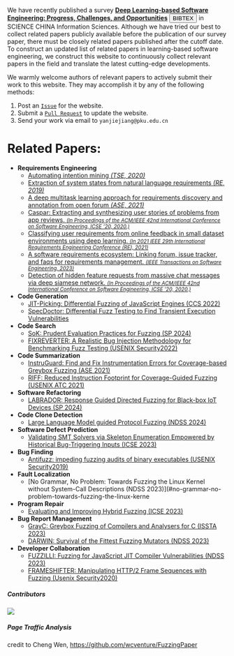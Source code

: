 
We have recently published a survey **[Deep Learning-based Software Engineering: Progress, Challenges, and Opportunities](https://www.sciengine.com/SCIS/doi/10.1007/s11432-023-4127-5)** <button onclick="document.getElementById('hidden-text').style.display='block'">
BIBTEX</button> in SCIENCE CHINA Information Sciences. Although we have tried our best to collect related papers publicly available before the publication of our survey paper, there must be closely related papers published after the cutoff date. To construct an updated list of related papers in learning-based software engineering, we construct this website to continuously collect relevant papers in the field and translate the latest cutting-edge developments. 

<div id="hidden-text" style="display:none;">
@article{:/publisher/Science China Press/journal/SCIENCE CHINA Information Sciences///10.1007/s11432-023-4127-5,
  author = "Xiangping CHEN,Xing HU,Yuan HUANG,He JIANG,Weixing JI,Yanjie JIANG,Yanyan JIANG,Bo LIU,Hui LIU,Xiaochen LI,Xiaoli LIAN,Guozhu MENG,Xin PENG0,Hailong SUN,Lin SHI,Bo WANG,Chong WANG0,Jiayi WANG,Tiantian WANG,Jifeng XUAN,Xin XIA,Yibiao YANG,Yixin YANG,Li ZHANG,Yuming ZHOU,Lu ZHANG",
  title = "Deep Learning-based Software Engineering: Progress, Challenges, and Opportunities∗",
  journal = "SCIENCE CHINA Information Sciences",
 pages = "-",
  url = "http://www.sciengine.com/publisher/Science China Press/journal/SCIENCE CHINA Information Sciences///10.1007/s11432-023-4127-5,
  doi = "https://doi.org/10.1007/s11432-023-4127-5"
</div> 

We warmly welcome authors of relevant papers to actively submit their work to this website. They may accomplish it by any of the following methods:
1. Post an [`Issue`](https://github.com/jiangyanjie/DeepLearningBasedSoftwareEngineeringPaper/issues) for the website.
2. Submit a [`Pull Request`](https://github.com/jiangyanjie/DeepLearningBasedSoftwareEngineeringPaper/pulls) to update the website.
3. Send your work via email to `yanjiejiang@pku.edu.cn`

# Related Papers:

- **Requirements Engineering**
    - [Automating intention mining *(TSE, 2020)*](https://ieeexplore.ieee.org/abstract/document/8493285)
    - [Extraction of system states from natural language requirements *(RE, 2019)*](https://ieeexplore.ieee.org/abstract/document/8920516)
    - [A deep multitask learning approach for requirements discovery and annotation from open forum *(ASE, 2021)*](https://dl.acm.org/doi/abs/10.1145/3324884.3416627)
    - [Caspar: Extracting and synthesizing user stories of problems from app reviews. <small>*(In Proceedings of the ACM/IEEE 42nd International Conference on Software Engineering, ICSE ’20, 2020.)*</small>](https://dl.acm.org/doi/abs/10.1145/3377811.3380924)
    - [Classifying user requirements from online feedback in small dataset environments using deep learning. <small>*(In 2021 IEEE 29th International Requirements Engineering Conference (RE), 2021)*</small>](https://ieeexplore.ieee.org/abstract/document/9604705)
    - [A software requirements ecosystem: Linking forum, issue tracker, and faqs for requirements management. <small>*(IEEE Transactions on Software Engineering, 2023)*</small>](https://ieeexplore.ieee.org/abstract/document/9940985)
    - [Detection of hidden feature requests from massive chat messages via deep siamese network.  <small>*(In Proceedings of the ACM/IEEE 42nd International Conference on
    Software Engineering, ICSE ’20, 2020.)*</small>](https://dl.acm.org/doi/abs/10.1145/3377811.3380356)
- **Code Generation**
    - [JIT-Picking: Differential Fuzzing of JavaScript Engines (CCS 2022)](#jit-picking-differential-fuzzing-of-javascript-engines-ccs-2022)
    - [SpecDoctor: Differential Fuzz Testing to Find Transient Execution Vulnerabilities](#specdoctor-differential-fuzz-testing-to-find-transient-execution-vulnerabilities)
- **Code Search**
    - [SoK: Prudent Evaluation Practices for Fuzzing (SP 2024)](https://www.computer.org/csdl/proceedings-article/sp/2024/313000a137/1Ub23V26Svm)
    - [FIXREVERTER: A Realistic Bug Injection Methodology for Benchmarking Fuzz Testing (USENIX Security2022)](#fixreverter-a-realistic-bug-injection-methodology-for-benchmarking-fuzz-testing-usenix-security2022)
- **Code Summarization**
    - [InstruGuard: Find and Fix Instrumentation Errors for Coverage-based Greybox Fuzzing (ASE 2021)](#instruguard-find-and-fix-instrumentation-errors-for-coverage-based-greybox-fuzzing-ase-2021)
    - [RIFF: Reduced Instruction Footprint for Coverage-Guided Fuzzing (USENIX ATC 2021)](#riff-reduced-instruction-footprint-for-coverage-guided-fuzzing-usenix-atc-2021)
- **Software Refactoring**
    - [LABRADOR: Response Guided Directed Fuzzing for Black-box IoT Devices (SP 2024)](https://www.computer.org/csdl/proceedings-article/sp/2024/313000a127/1Ub23HQTJ1C)
- **Code Clone Detection**
    - [Large Language Model guided Protocol Fuzzing (NDSS 2024)](#large-language-model-guided-protocol-fuzzing-ndss-2024)
- **Software Defect Prediction**
    - [Validating SMT Solvers via Skeleton Enumeration Empowered by Historical Bug-Triggering Inputs (ICSE 2023)](#validating-smt-solvers-via-skeleton-enumeration-empowered-by-historical-bug-triggering-inputs-icse-2023)
- **Bug Finding**
    - [Antifuzz: impeding fuzzing audits of binary executables (USENIX Security2019)](#antifuzz-impeding-fuzzing-audits-of-binary-executables-usenix-security2019)
- **Fault Localization**
    - [No Grammar, No Problem: Towards Fuzzing the Linux Kernel without System-Call Descriptions (NDSS 2023)](#no-grammar-no-problem-towards-fuzzing-the-linux-kerne
- **Program Repair**
    - [Evaluating and Improving Hybrid Fuzzing (ICSE 2023)](#evaluating-and-improving-hybrid-fuzzing-icse-2023)
- **Bug Report Management**
    - [GrayC: Greybox Fuzzing of Compilers and Analysers for C (ISSTA 2023)](#grayc-greybox-fuzzing-of-compilers-and-analysers-for-c-issta-2023)
    - [DARWIN: Survival of the Fittest Fuzzing Mutators (NDSS 2023)](#darwin-survival-of-the-fittest-fuzzing-mutators-ndss-2023)
- **Developer Collaboration**
    - [FUZZILLI: Fuzzing for JavaScript JIT Compiler Vulnerabilities (NDSS 2023)](#fuzzilli-fuzzing-for-javascript-jit-compiler-vulnerabilities-ndss-2023)
    - [FRAMESHIFTER: Manipulating HTTP/2 Frame Sequences with Fuzzing (Usenix Security2020)](#frameshifter-manipulating-http2-frame-sequences-with-fuzzing-usenix-security2020)


##### Contributors

<a href="https://github.com/jiangyanjie/DeepLearningBasedSoftwareEngineeringPaper/graphs/contributors">
  <img src="https://contrib.rocks/image?repo=jiangyanjie/DeepLearningBasedSoftwareEngineeringPaper" />
</a>

##### Page Traffic Analysis

<script type="text/javascript" id="clustrmaps" src="//clustrmaps.com/map_v2.js?d=2d7u2ZCPpVQzQCoG1ZldNQ5G4vtpNX6j3I1FR6dwzEk&cl=ffffff&w=a"></script>

credit to Cheng Wen, https://github.com/wcventure/FuzzingPaper


